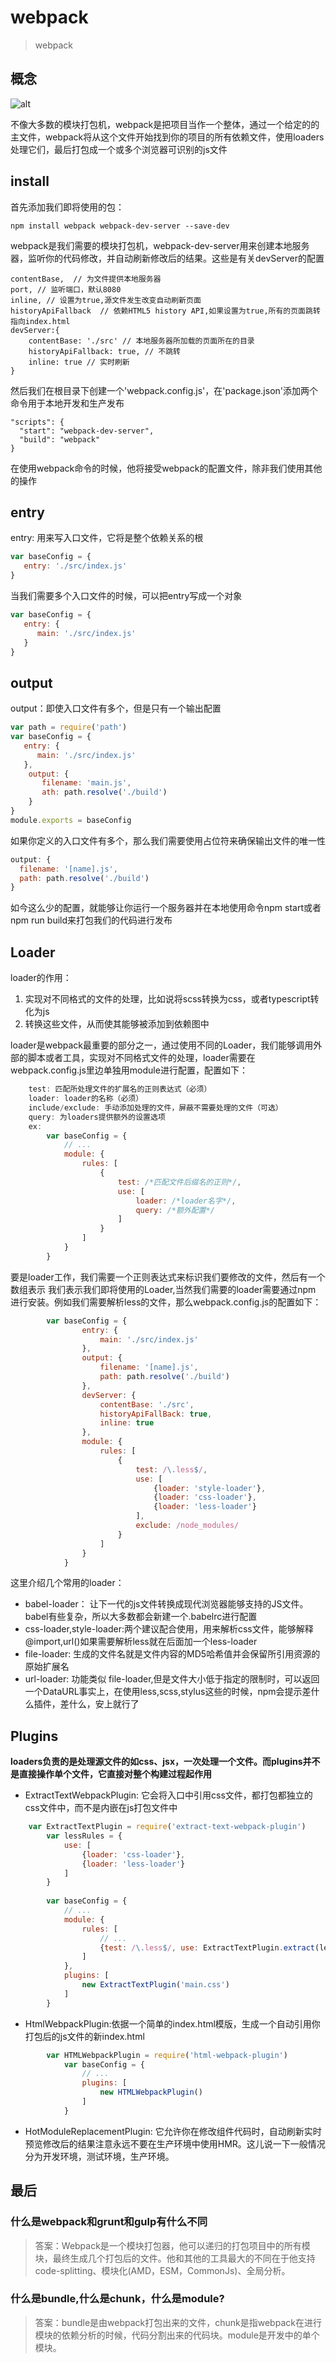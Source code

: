 # webpack
> webpack

## 概念
![alt](./imgs/webpack-1.png)

不像大多数的模块打包机，webpack是把项目当作一个整体，通过一个给定的的主文件，webpack将从这个文件开始找到你的项目的所有依赖文件，使用loaders处理它们，最后打包成一个或多个浏览器可识别的js文件

## install
首先添加我们即将使用的包：
```
npm install webpack webpack-dev-server --save-dev
```
webpack是我们需要的模块打包机，webpack-dev-server用来创建本地服务器，监听你的代码修改，并自动刷新修改后的结果。这些是有关devServer的配置
```
contentBase,  // 为文件提供本地服务器
port, // 监听端口，默认8080
inline, // 设置为true,源文件发生改变自动刷新页面
historyApiFallback  // 依赖HTML5 history API,如果设置为true,所有的页面跳转指向index.html
devServer:{
    contentBase: './src' // 本地服务器所加载的页面所在的目录
    historyApiFallback: true, // 不跳转
    inline: true // 实时刷新
}
```
然后我们在根目录下创建一个'webpack.config.js'，在'package.json'添加两个命令用于本地开发和生产发布
    
```
"scripts": {
  "start": "webpack-dev-server",
  "build": "webpack"
}
```
在使用webpack命令的时候，他将接受webpack的配置文件，除非我们使用其他的操作

## entry
entry: 用来写入口文件，它将是整个依赖关系的根
```js
var baseConfig = {
   entry: './src/index.js'
}
```
当我们需要多个入口文件的时候，可以把entry写成一个对象
```js
var baseConfig = {
   entry: {
      main: './src/index.js'
   }
}
```

## output
output：即使入口文件有多个，但是只有一个输出配置
```js
var path = require('path')
var baseConfig = {
   entry: {
      main: './src/index.js'
   },
    output: {
       filename: 'main.js',
       ath: path.resolve('./build')
    }
}
module.exports = baseConfig
```
如果你定义的入口文件有多个，那么我们需要使用占位符来确保输出文件的唯一性
```js
output: {
  filename: '[name].js',
  path: path.resolve('./build')
}
```
如今这么少的配置，就能够让你运行一个服务器并在本地使用命令npm start或者npm run build来打包我们的代码进行发布

## Loader
loader的作用： 
1. 实现对不同格式的文件的处理，比如说将scss转换为css，或者typescript转化为js
2. 转换这些文件，从而使其能够被添加到依赖图中

loader是webpack最重要的部分之一，通过使用不同的Loader，我们能够调用外部的脚本或者工具，实现对不同格式文件的处理，loader需要在webpack.config.js里边单独用module进行配置，配置如下：
```js
    test: 匹配所处理文件的扩展名的正则表达式（必须）
    loader: loader的名称（必须）
    include/exclude: 手动添加处理的文件，屏蔽不需要处理的文件（可选）
    query: 为loaders提供额外的设置选项
    ex: 
        var baseConfig = {
            // ...
            module: {
                rules: [
                    {
                        test: /*匹配文件后缀名的正则*/,
                        use: [
                            loader: /*loader名字*/,
                            query: /*额外配置*/
                        ]
                    }
                ]
            }
        }
```
要是loader工作，我们需要一个正则表达式来标识我们要修改的文件，然后有一个数组表示
我们表示我们即将使用的Loader,当然我们需要的loader需要通过npm 进行安装。例如我们需要解析less的文件，那么webpack.config.js的配置如下：
```js
        var baseConfig = {
                entry: {
                    main: './src/index.js'
                },
                output: {
                    filename: '[name].js',
                    path: path.resolve('./build')
                },
                devServer: {
                    contentBase: './src',
                    historyApiFallBack: true,
                    inline: true
                },
                module: {
                    rules: [
                        {
                            test: /\.less$/,
                            use: [
                                {loader: 'style-loader'},
                                {loader: 'css-loader'},
                                {loader: 'less-loader'}
                            ],
                            exclude: /node_modules/
                        }
                    ]
                }
            }
```
这里介绍几个常用的loader：
* babel-loader： 让下一代的js文件转换成现代浏览器能够支持的JS文件。babel有些复杂，所以大多数都会新建一个.babelrc进行配置
* css-loader,style-loader:两个建议配合使用，用来解析css文件，能够解释@import,url()如果需要解析less就在后面加一个less-loader
* file-loader: 生成的文件名就是文件内容的MD5哈希值并会保留所引用资源的原始扩展名
* url-loader: 功能类似 file-loader,但是文件大小低于指定的限制时，可以返回一个DataURL事实上，在使用less,scss,stylus这些的时候，npm会提示差什么插件，差什么，安上就行了

## Plugins
**loaders负责的是处理源文件的如css、jsx，一次处理一个文件。而plugins并不是直接操作单个文件，它直接对整个构建过程起作用**

* ExtractTextWebpackPlugin: 它会将入口中引用css文件，都打包都独立的css文件中，而不是内嵌在js打包文件中
```js
    var ExtractTextPlugin = require('extract-text-webpack-plugin')
        var lessRules = {
            use: [
                {loader: 'css-loader'},
                {loader: 'less-loader'}
            ]
        }
        
        var baseConfig = {
            // ... 
            module: {
                rules: [
                    // ...
                    {test: /\.less$/, use: ExtractTextPlugin.extract(lessRules)}
                ]
            },
            plugins: [
                new ExtractTextPlugin('main.css')
            ]
        }
```
* HtmlWebpackPlugin:依据一个简单的index.html模版，生成一个自动引用你打包后的js文件的新index.html
```js
        var HTMLWebpackPlugin = require('html-webpack-plugin')
            var baseConfig = {
                // ...
                plugins: [
                    new HTMLWebpackPlugin()
                ]
            }
```
* HotModuleReplacementPlugin: 它允许你在修改组件代码时，自动刷新实时预览修改后的结果注意永远不要在生产环境中使用HMR。这儿说一下一般情况分为开发环境，测试环境，生产环境。

## 最后
### 什么是webpack和grunt和gulp有什么不同
> 答案：Webpack是一个模块打包器，他可以递归的打包项目中的所有模块，最终生成几个打包后的文件。他和其他的工具最大的不同在于他支持code-splitting、模块化(AMD，ESM，CommonJs)、全局分析。

### 什么是bundle,什么是chunk，什么是module?
> 答案：bundle是由webpack打包出来的文件，chunk是指webpack在进行模块的依赖分析的时候，代码分割出来的代码块。module是开发中的单个模块。